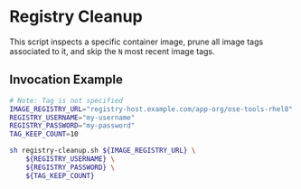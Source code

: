 # Registry Cleanup

This script inspects a specific container image, prune all image tags associated to it, and skip the `N` most recent image tags.

## Invocation Example

```bash
# Note: Tag is not specified
IMAGE_REGISTRY_URL="registry-host.example.com/app-org/ose-tools-rhel8"
REGISTRY_USERNAME="my-username"
REGISTRY_PASSWORD="my-password"
TAG_KEEP_COUNT=10

sh registry-cleanup.sh ${IMAGE_REGISTRY_URL} \
    ${REGISTRY_USERNAME} \
    ${REGISTRY_PASSWORD} \
    ${TAG_KEEP_COUNT}
```